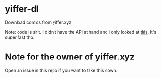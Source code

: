# yiffer-dl
Download comics from yiffer.xyz

Note: code is shit. I didn't have the API at hand and I only looked at [this](https://github.com/LyfeV/yiffer-dl).
It's super fast tho.

# Note for the owner of yiffer.xyz
Open an issue in this repo if you want to take this down.
